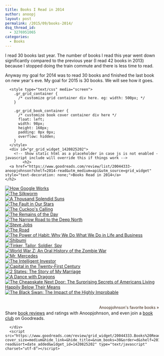 ```yaml
---
title: Books I Read in 2014
author: anoopj
layout: post
permalink: /2015/09/books-2014/
dsq_thread_id:
  - 3276951065
categories:
  - Books
---
```


I read 30 books last year. The number of books I read this year went down
significantly compared to the previous year (I read 42 books in 2013)
because I stopped doing the train commute and there is less time to read.

Anyway my goal for 2014 was to read 30 books and finished the last book on
new year's eve. My goal for 2015 is 30 books. We will see how it goes.

      <style type="text/css" media="screen">
        .gr_grid_container {
          /* customize grid container div here. eg: width: 500px; */
        }

        .gr_grid_book_container {
          /* customize book cover container div here */
          float: left;
          width: 98px;
          height: 160px;
          padding: 0px 0px;
          overflow: hidden;
        }
      </style>
      <div id="gr_grid_widget_1420825202">
        <!-- Show static html as a placeholder in case js is not enabled - javascript include will override this if things work -->
            <h2>
      <a href="https://www.goodreads.com/review/list/20044333-anoopjohnson?shelf=2014-read&utm_medium=api&utm_source=grid_widget" style="text-decoration: none;">Books Read in 2014</a>
    </h2>
  <div class="gr_grid_container">
    <div class="gr_grid_book_container"><a href="https://www.goodreads.com/book/show/23158207-how-google-works" title="How Google Works"><img alt="How Google Works" border="0" src="https://d.gr-assets.com/books/1416704538m/23158207.jpg" /></a></div>
    <div class="gr_grid_book_container"><a href="https://www.goodreads.com/book/show/18214414-the-silkworm" title="The Silkworm (Cormoran Strike, #2)"><img alt="The Silkworm" border="0" src="https://d.gr-assets.com/books/1392577290m/18214414.jpg" /></a></div>
    <div class="gr_grid_book_container"><a href="https://www.goodreads.com/book/show/128029.A_Thousand_Splendid_Suns" title="A Thousand Splendid Suns"><img alt="A Thousand Splendid Suns" border="0" src="https://d.gr-assets.com/books/1345958969m/128029.jpg" /></a></div>
    <div class="gr_grid_book_container"><a href="https://www.goodreads.com/book/show/11870085-the-fault-in-our-stars" title="The Fault in Our Stars"><img alt="The Fault in Our Stars" border="0" src="https://d.gr-assets.com/books/1360206420m/11870085.jpg" /></a></div>
    <div class="gr_grid_book_container"><a href="https://www.goodreads.com/book/show/16160797-the-cuckoo-s-calling" title="The Cuckoo's Calling (Cormoran Strike, #1)"><img alt="The Cuckoo's Calling" border="0" src="https://d.gr-assets.com/books/1373868343m/16160797.jpg" /></a></div>
    <div class="gr_grid_book_container"><a href="https://www.goodreads.com/book/show/28921.The_Remains_of_the_Day" title="The Remains of the Day"><img alt="The Remains of the Day" border="0" src="https://d.gr-assets.com/books/1327128714m/28921.jpg" /></a></div>
    <div class="gr_grid_book_container"><a href="https://www.goodreads.com/book/show/17905709-the-narrow-road-to-the-deep-north" title="The Narrow Road to the Deep North"><img alt="The Narrow Road to the Deep North" border="0" src="https://d.gr-assets.com/books/1374734363m/17905709.jpg" /></a></div>
    <div class="gr_grid_book_container"><a href="https://www.goodreads.com/book/show/11084145-steve-jobs" title="Steve Jobs"><img alt="Steve Jobs" border="0" src="https://d.gr-assets.com/books/1327861368m/11084145.jpg" /></a></div>
    <div class="gr_grid_book_container"><a href="https://www.goodreads.com/book/show/6288.The_Road" title="The Road"><img alt="The Road" border="0" src="https://d.gr-assets.com/books/1320606344m/6288.jpg" /></a></div>
    <div class="gr_grid_book_container"><a href="https://www.goodreads.com/book/show/12609433-the-power-of-habit" title="The Power of Habit: Why We Do What We Do in Life and Business"><img alt="The Power of Habit: Why We Do What We Do in Life and Business" border="0" src="https://d.gr-assets.com/books/1366758683m/12609433.jpg" /></a></div>
    <div class="gr_grid_book_container"><a href="https://www.goodreads.com/book/show/1059.Shibumi" title="Shibumi (Nicholai Hel, #1)"><img alt="Shibumi" border="0" src="https://d.gr-assets.com/books/1388187747m/1059.jpg" /></a></div>
    <div class="gr_grid_book_container"><a href="https://www.goodreads.com/book/show/18989.Tinker_Tailor_Soldier_Spy" title="Tinker, Tailor, Soldier, Spy"><img alt="Tinker, Tailor, Soldier, Spy" border="0" src="https://d.gr-assets.com/books/1327889127m/18989.jpg" /></a></div>
    <div class="gr_grid_book_container"><a href="https://www.goodreads.com/book/show/8908.World_War_Z" title="World War Z: An Oral History of the Zombie War"><img alt="World War Z: An Oral History of the Zombie War" border="0" src="https://d.gr-assets.com/books/1386328204m/8908.jpg" /></a></div>
    <div class="gr_grid_book_container"><a href="https://www.goodreads.com/book/show/18775152-mr-mercedes" title="Mr. Mercedes (Bill Hodges Trilogy, #1)"><img alt="Mr. Mercedes" border="0" src="https://d.gr-assets.com/books/1387484403m/18775152.jpg" /></a></div>
    <div class="gr_grid_book_container"><a href="https://www.goodreads.com/book/show/106835.The_Intelligent_Investor" title="The Intelligent Investor (Collins Business Essentials)"><img alt="The Intelligent Investor" border="0" src="https://d.gr-assets.com/books/1409602421m/106835.jpg" /></a></div>
    <div class="gr_grid_book_container"><a href="https://www.goodreads.com/book/show/18736925-capital-in-the-twenty-first-century" title="Capital in the Twenty-First Century"><img alt="Capital in the Twenty-First Century" border="0" src="https://d.gr-assets.com/books/1390111547m/18736925.jpg" /></a></div>
    <div class="gr_grid_book_container"><a href="https://www.goodreads.com/book/show/6969361-2-states" title="2 States: The Story of My Marriage"><img alt="2 States: The Story of My Marriage" border="0" src="https://d.gr-assets.com/books/1255292027m/6969361.jpg" /></a></div>
    <div class="gr_grid_book_container"><a href="https://www.goodreads.com/book/show/10664113-a-dance-with-dragons" title="A Dance with Dragons (A Song of Ice and Fire, #5)"><img alt="A Dance with Dragons" border="0" src="https://d.gr-assets.com/books/1327885335m/10664113.jpg" /></a></div>
    <div class="gr_grid_book_container"><a href="https://www.goodreads.com/book/show/7807640-the-cheapskate-next-door" title="The Cheapskate Next Door: The Surprising Secrets of Americans Living Happily Below Their Means"><img alt="The Cheapskate Next Door: The Surprising Secrets of Americans Living Happily Below Their Means" border="0" src="https://d.gr-assets.com/books/1320538032m/7807640.jpg" /></a></div>
    <div class="gr_grid_book_container"><a href="https://www.goodreads.com/book/show/242472.The_Black_Swan" title="The Black Swan: The Impact of the Highly Improbable"><img alt="The Black Swan: The Impact of the Highly Improbable" border="0" src="https://d.gr-assets.com/books/1386925471m/242472.jpg" /></a></div>
    <br style="clear: both"/><br/><a href="https://www.goodreads.com/user/show/20044333-anoopjohnson" class="gr_grid_branding" style="font-size: .9em; color: #382110; text-decoration: none; float: right; clear: both">Anoopjohnson's favorite books »</a>
  <noscript><br/>Share <a href="/">book reviews</a> and ratings with Anoopjohnson, and even join a <a href="/group">book club</a> on Goodreads.</noscript>
  </div>

      </div>
      <script src="https://www.goodreads.com/review/grid_widget/20044333.Books%20Read%20in%202014?cover_size=medium&hide_link=&hide_title=&num_books=30&order=d&shelf=2014-read&sort=date_added&widget_id=1420825202" type="text/javascript" charset="utf-8"></script>
